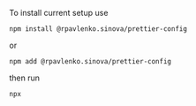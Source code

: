 To install current setup use

`npm install @rpavlenko.sinova/prettier-config`

or 

`npm add @rpavlenko.sinova/prettier-config`

then run 

`npx `
